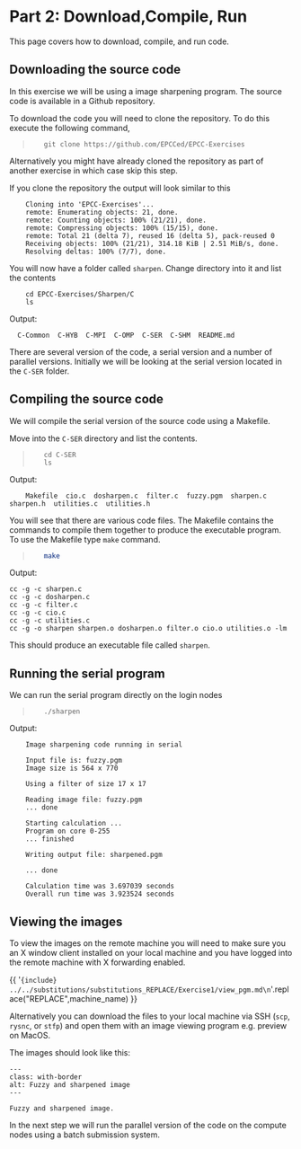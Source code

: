 # Part 2: Download,Compile, Run

This page covers how to download, compile, and run code.


## Downloading the source code

In this exercise we will be using a image sharpening program. The source code is available in a Github repository.


To download the code you will need to clone the repository. To do this execute the following command,

>```
>    git clone https://github.com/EPCCed/EPCC-Exercises
>```

Alternatively you might have already cloned the repository as part of another exercise in which case skip this step.

If you clone the repository the output will look similar to this
```
    Cloning into 'EPCC-Exercises'...
    remote: Enumerating objects: 21, done.
    remote: Counting objects: 100% (21/21), done.
    remote: Compressing objects: 100% (15/15), done.
    remote: Total 21 (delta 7), reused 16 (delta 5), pack-reused 0
    Receiving objects: 100% (21/21), 314.18 KiB | 2.51 MiB/s, done.
    Resolving deltas: 100% (7/7), done.

```

You will now have a folder called ``sharpen``. Change directory into it and list the contents

```
    cd EPCC-Exercises/Sharpen/C
    ls
```

Output:
```
  C-Common  C-HYB  C-MPI  C-OMP  C-SER  C-SHM  README.md
```

There are several version of the code, a serial version and a number of parallel versions. Initially we will be looking at the serial version located in the ``C-SER`` folder.

## Compiling the source code

We will compile the serial version of the source code using a Makefile.

Move into the ``C-SER`` directory and list the contents.

>```
>    cd C-SER
>    ls
>```

Output:
```
    Makefile  cio.c  dosharpen.c  filter.c  fuzzy.pgm  sharpen.c  sharpen.h  utilities.c  utilities.h
```

You will see that there are various code files. The Makefile contains the commands to compile them together to produce the executable program. To use the Makefile type ``make`` command.

>```bash
>    make
>```

Output:
```
cc -g -c sharpen.c
cc -g -c dosharpen.c
cc -g -c filter.c
cc -g -c cio.c
cc -g -c utilities.c
cc -g -o sharpen sharpen.o dosharpen.o filter.o cio.o utilities.o -lm
```

This should produce an executable file called ``sharpen``.  

## Running the serial program

We can run the serial program directly on the login nodes

>```
>    ./sharpen
>```

Output:
```
    Image sharpening code running in serial

    Input file is: fuzzy.pgm
    Image size is 564 x 770

    Using a filter of size 17 x 17

    Reading image file: fuzzy.pgm
    ... done

    Starting calculation ...
    Program on core 0-255
    ... finished

    Writing output file: sharpened.pgm

    ... done

    Calculation time was 3.697039 seconds
    Overall run time was 3.923524 seconds
```


## Viewing the images

To view the images on the remote machine you will need to make sure you an X window client installed on your local machine and you have logged into the remote machine with X forwarding enabled.

{{  '```{include} ../../substitutions/substitutions_REPLACE/Exercise1/view_pgm.md\n```'.replace("REPLACE",machine_name) }}

Alternatively you can download the files to your local machine via SSH (``scp``, ``rysnc``, or ``stfp``) and open them with an image viewing program e.g. preview on MacOS.

The images should look like this:

```{figure} ./images/both_images.png
---
class: with-border
alt: Fuzzy and sharpened image
---

Fuzzy and sharpened image.
```


In the next step we will run the parallel version of the code on the compute nodes using a batch submission system.